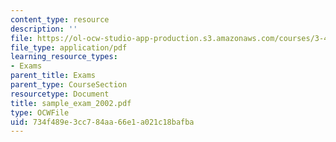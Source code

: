 ```yaml
---
content_type: resource
description: ''
file: https://ol-ocw-studio-app-production.s3.amazonaws.com/courses/3-45-magnetic-materials-spring-2004/734f489e3cc784aa66e1a021c18bafba_sample_exam_2002.pdf
file_type: application/pdf
learning_resource_types:
- Exams
parent_title: Exams
parent_type: CourseSection
resourcetype: Document
title: sample_exam_2002.pdf
type: OCWFile
uid: 734f489e-3cc7-84aa-66e1-a021c18bafba
---
```

